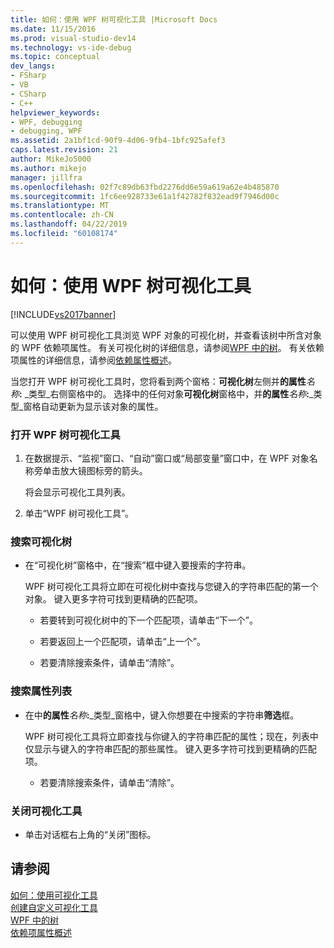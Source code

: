 ```yaml
---
title: 如何：使用 WPF 树可视化工具 |Microsoft Docs
ms.date: 11/15/2016
ms.prod: visual-studio-dev14
ms.technology: vs-ide-debug
ms.topic: conceptual
dev_langs:
- FSharp
- VB
- CSharp
- C++
helpviewer_keywords:
- WPF, debugging
- debugging, WPF
ms.assetid: 2a1bf1cd-90f9-4d06-9fb4-1bfc925afef3
caps.latest.revision: 21
author: MikeJo5000
ms.author: mikejo
manager: jillfra
ms.openlocfilehash: 02f7c89db63fbd2276dd6e59a619a62e4b485870
ms.sourcegitcommit: 1fc6ee928733e61a1f42782f832ead9f7946d00c
ms.translationtype: MT
ms.contentlocale: zh-CN
ms.lasthandoff: 04/22/2019
ms.locfileid: "60108174"
---
```

# <a name="how-to-use-the-wpf-tree-visualizer"></a>如何：使用 WPF 树可视化工具
[!INCLUDE[vs2017banner](../includes/vs2017banner.md)]

可以使用 WPF 树可视化工具浏览 WPF 对象的可视化树，并查看该树中所含对象的 WPF 依赖项属性。 有关可视化树的详细信息，请参阅[WPF 中的树](http://msdn.microsoft.com/library/e83f25e5-d66b-4fc7-92d2-50130c9a6649)。 有关依赖项属性的详细信息，请参阅[依赖属性概述](http://msdn.microsoft.com/library/d119d00c-3afb-48d6-87a0-c4da4f83dee5)。  
  
 当您打开 WPF 树可视化工具时，您将看到两个窗格：**可视化树**左侧并**的属性**_名称_**:** _类型_右侧窗格中的。 选择中的任何对象**可视化树**窗格中，并**的属性**_名称_**:**_类型_窗格自动更新为显示该对象的属性。  
  
### <a name="to-open-the-wpf-tree-visualizer"></a>打开 WPF 树可视化工具  
  
1. 在数据提示、“监视”窗口、“自动”窗口或“局部变量”窗口中，在 WPF 对象名称旁单击放大镜图标旁的箭头。  
  
     将会显示可视化工具列表。  
  
2. 单击“WPF 树可视化工具”。  
  
### <a name="to-search-the-visual-tree"></a>搜索可视化树  
  
- 在“可视化树”窗格中，在“搜索”框中键入要搜索的字符串。  
  
     WPF 树可视化工具将立即在可视化树中查找与您键入的字符串匹配的第一个对象。 键入更多字符可找到更精确的匹配项。  
  
    - 若要转到可视化树中的下一个匹配项，请单击“下一个”。  
  
    - 若要返回上一个匹配项，请单击“上一个”。  
  
    - 若要清除搜索条件，请单击“清除”。  
  
### <a name="to-search-the-properties-list"></a>搜索属性列表  
  
- 在中**的属性**_名称_**:**_类型_窗格中，键入你想要在中搜索的字符串**筛选**框。  
  
     WPF 树可视化工具将立即查找与你键入的字符串匹配的属性；现在，列表中仅显示与键入的字符串匹配的那些属性。 键入更多字符可找到更精确的匹配项。  
  
    - 若要清除搜索条件，请单击“清除”。  
  
### <a name="to-close-the-visualizer"></a>关闭可视化工具  
  
- 单击对话框右上角的“关闭”图标。  
  
## <a name="see-also"></a>请参阅  
 [如何：使用可视化工具](../misc/how-to-use-a-visualizer.md)   
 [创建自定义可视化工具](../debugger/create-custom-visualizers-of-data.md)   
 [WPF 中的树](http://msdn.microsoft.com/library/e83f25e5-d66b-4fc7-92d2-50130c9a6649)   
 [依赖项属性概述](http://msdn.microsoft.com/library/d119d00c-3afb-48d6-87a0-c4da4f83dee5)
